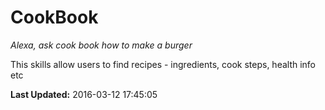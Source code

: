 # CookBook
*Alexa, ask cook book how to make a burger*

This skills allow users to find recipes - ingredients, cook steps, health info etc

**Last Updated:** 2016-03-12 17:45:05